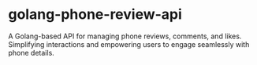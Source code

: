 # golang-phone-review-api
A Golang-based API for managing phone reviews, comments, and likes. Simplifying interactions and empowering users to engage seamlessly with phone details.
